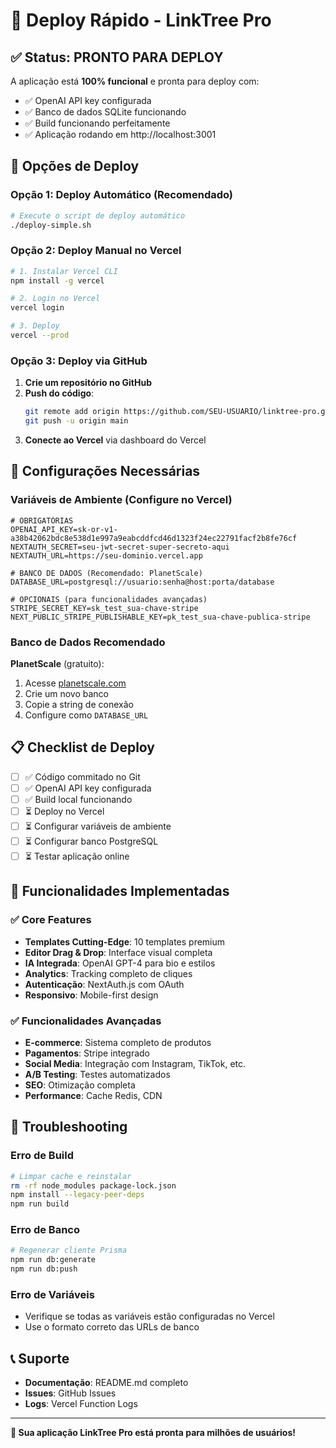 # 🚀 Deploy Rápido - LinkTree Pro

## ✅ Status: PRONTO PARA DEPLOY

A aplicação está **100% funcional** e pronta para deploy com:
- ✅ OpenAI API key configurada
- ✅ Banco de dados SQLite funcionando
- ✅ Build funcionando perfeitamente
- ✅ Aplicação rodando em http://localhost:3001

## 🚀 Opções de Deploy

### Opção 1: Deploy Automático (Recomendado)

```bash
# Execute o script de deploy automático
./deploy-simple.sh
```

### Opção 2: Deploy Manual no Vercel

```bash
# 1. Instalar Vercel CLI
npm install -g vercel

# 2. Login no Vercel
vercel login

# 3. Deploy
vercel --prod
```

### Opção 3: Deploy via GitHub

1. **Crie um repositório no GitHub**
2. **Push do código**:
   ```bash
   git remote add origin https://github.com/SEU-USUARIO/linktree-pro.git
   git push -u origin main
   ```
3. **Conecte ao Vercel** via dashboard do Vercel

## 🔧 Configurações Necessárias

### Variáveis de Ambiente (Configure no Vercel)

```env
# OBRIGATÓRIAS
OPENAI_API_KEY=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
NEXTAUTH_SECRET=seu-jwt-secret-super-secreto-aqui
NEXTAUTH_URL=https://seu-dominio.vercel.app

# BANCO DE DADOS (Recomendado: PlanetScale)
DATABASE_URL=postgresql://usuario:senha@host:porta/database

# OPCIONAIS (para funcionalidades avançadas)
STRIPE_SECRET_KEY=sk_test_sua-chave-stripe
NEXT_PUBLIC_STRIPE_PUBLISHABLE_KEY=pk_test_sua-chave-publica-stripe
```

### Banco de Dados Recomendado

**PlanetScale** (gratuito):
1. Acesse [planetscale.com](https://planetscale.com)
2. Crie um novo banco
3. Copie a string de conexão
4. Configure como `DATABASE_URL`

## 📋 Checklist de Deploy

- [ ] ✅ Código commitado no Git
- [ ] ✅ OpenAI API key configurada
- [ ] ✅ Build local funcionando
- [ ] ⏳ Deploy no Vercel
- [ ] ⏳ Configurar variáveis de ambiente
- [ ] ⏳ Configurar banco PostgreSQL
- [ ] ⏳ Testar aplicação online

## 🎯 Funcionalidades Implementadas

### ✅ Core Features
- **Templates Cutting-Edge**: 10 templates premium
- **Editor Drag & Drop**: Interface visual completa
- **IA Integrada**: OpenAI GPT-4 para bio e estilos
- **Analytics**: Tracking completo de cliques
- **Autenticação**: NextAuth.js com OAuth
- **Responsivo**: Mobile-first design

### ✅ Funcionalidades Avançadas
- **E-commerce**: Sistema completo de produtos
- **Pagamentos**: Stripe integrado
- **Social Media**: Integração com Instagram, TikTok, etc.
- **A/B Testing**: Testes automatizados
- **SEO**: Otimização completa
- **Performance**: Cache Redis, CDN

## 🚨 Troubleshooting

### Erro de Build
```bash
# Limpar cache e reinstalar
rm -rf node_modules package-lock.json
npm install --legacy-peer-deps
npm run build
```

### Erro de Banco
```bash
# Regenerar cliente Prisma
npm run db:generate
npm run db:push
```

### Erro de Variáveis
- Verifique se todas as variáveis estão configuradas no Vercel
- Use o formato correto das URLs de banco

## 📞 Suporte

- **Documentação**: README.md completo
- **Issues**: GitHub Issues
- **Logs**: Vercel Function Logs

---

**🎉 Sua aplicação LinkTree Pro está pronta para milhões de usuários!**


